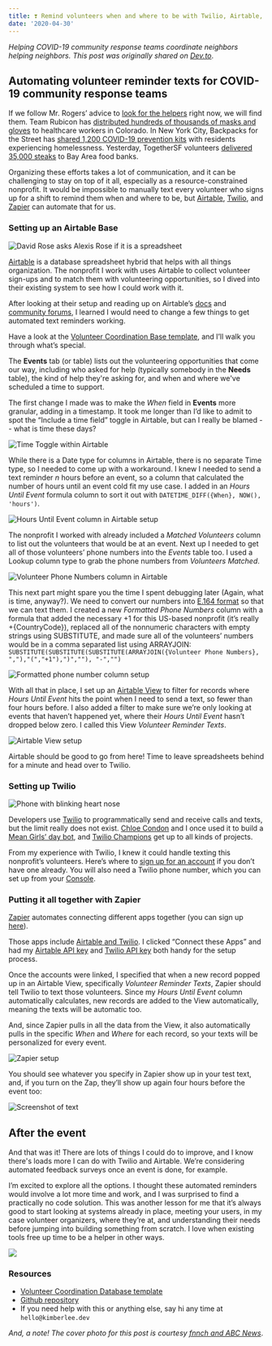 ```yaml
---
title: ❣️ Remind volunteers when and where to be with Twilio, Airtable, and Zapier 
date: '2020-04-30'
---
```

_Helping COVID-19 community response teams coordinate neighbors helping neighbors. This post was originally shared on [Dev.to](https://dev.to/kimberleejohnson/remind-volunteers-when-and-where-to-be-with-twilio-airtable-and-zapier-34a3)_. 

## Automating volunteer reminder texts for COVID-19 community response teams 

If we follow Mr. Rogers’ advice to [look for the helpers](https://www.youtube.com/watch?v=-LGHtc_D328) right now, we will find them. Team Rubicon has [distributed hundreds of thousands of masks and gloves](https://twitter.com/TeamRubicon/status/1255534812212817920) to healthcare workers in Colorado. In New York City, Backpacks for the Street has [shared 1,200 COVID-19 prevention kits](https://www.goodmorningamerica.com/living/story/group-handing-backpacks-full-supplies-nycs-homeless-combat-70330087) with residents experiencing homelessness. Yesterday, TogetherSF volunteers [delivered 35,000 steaks](https://www.sfchronicle.com/bayarea/article/Bay-Area-food-banks-have-a-surprise-for-15230171.php) to Bay Area food banks.

Organizing these efforts takes a lot of communication, and it can be challenging to stay on top of it all, especially as a resource-constrained nonprofit. It would be impossible to manually text every volunteer who signs up for a shift to remind them when and where to be, but [Airtable](https://airtable.com), [Twilio](https://twilio.com/), and [Zapier](https://zapier.com/) can automate that for us. 

### Setting up an Airtable Base 

![David Rose asks Alexis Rose if it is a spreadsheet](https://media.giphy.com/media/l0ExoJBGYUelaOiME/giphy.gif)

[Airtable](https://airtable.com) is a database spreadsheet hybrid that helps with all things organization. The nonprofit I work with uses Airtable to collect volunteer sign-ups and to match them with volunteering opportunities, so I dived into their existing system to see how I could work with it. 

After looking at their setup and reading up on Airtable’s [docs](https://airtable.com/api) and [community forums](https://community.airtable.com/), I learned I would need to change a few things to get automated text reminders working. 

Have a look at the [Volunteer Coordination Base template](https://airtable.com/invite/l?inviteId=inv9JYUH1AMIDWkt1&inviteToken=142155a70ea25d910a65c301ad1288769800d97a8920f44d54d1bf63d0e051ba), and I’ll walk you through what’s special. 

The **Events** tab (or table) lists out the volunteering opportunities that come our way, including who asked for help (typically somebody in the **Needs** table), the kind of help they're asking for, and when and where we've scheduled a time to support.

The first change I made was to make the _When_ field in **Events** more granular, adding in a timestamp. It took me longer than I’d like to admit to spot the “Include a time field” toggle in Airtable, but can I really be blamed -- what is time these days? 

![Time Toggle within Airtable](https://dev-to-uploads.s3.amazonaws.com/i/mbtnunnuymb81vfs8mbx.png)

While there is a Date type for columns in Airtable, there is no separate Time type, so I needed to come up with a workaround. I knew I needed to send a text reminder _n_ hours before an event, so a column that calculated the number of hours until an event cold fit my use case. I added in an _Hours Until Event_ formula column to sort it out with `DATETIME_DIFF({When}, NOW(), 'hours')`. 

![Hours Until Event column in Airtable setup](https://dev-to-uploads.s3.amazonaws.com/i/d07nohbwqnraux6hj4dk.png)

The nonprofit I worked with already included a _Matched Volunteers_ column to list out the volunteers that would be at an event. Next up I needed to get all of those volunteers’ phone numbers into the *Events* table too. I used a Lookup column type to grab the phone numbers from _Volunteers Matched_. 

![Volunteer Phone Numbers column in Airtable](https://dev-to-uploads.s3.amazonaws.com/i/u871lee2d0471f2g3vcu.png)

This next part might spare you the time I spent debugging later (Again, what is time, anyway?). We need to convert our numbers into [E.164 format](https://www.twilio.com/docs/glossary/what-e164) so that we can text them. I created a new _Formatted Phone Numbers_ column with a formula that added the necessary +1 for this US-based nonprofit (it’s really +{CountryCode}), replaced all of the nonnumeric characters with empty strings using SUBSTITUTE, and made sure all of the volunteers’ numbers would be in a comma separated list using ARRAYJOIN: `SUBSTITUTE(SUBSTITUTE(SUBSTITUTE(ARRAYJOIN({Volunteer Phone Numbers}, ","),"(","+1"),")",""), "-","")`

![Formatted phone number column setup](https://dev-to-uploads.s3.amazonaws.com/i/jhxqf5ast3vmvhd5k9pq.png)

With all that in place, I set up an [Airtable View](https://support.airtable.com/hc/en-us/articles/202624989-Guide-to-views) to filter for records where _Hours Until Event_ hits the point when I need to send a text, so fewer than four hours before. I also added a filter to make sure we’re only looking at events that haven’t happened yet, where their _Hours Until Event_ hasn’t dropped below zero. I called this View _Volunteer Reminder Texts_.

![Airtable View setup](https://dev-to-uploads.s3.amazonaws.com/i/13jdjwus3bxmgjxwh35z.png)

Airtable should be good to go from here! Time to leave spreadsheets behind for a minute and head over to Twilio. 

### Setting up Twilio

![Phone with blinking heart nose](https://media.giphy.com/media/ff6IT8IzC5hEQ/giphy.gif) 

Developers use [Twilio](www.twilio.com) to programmatically send and receive calls and texts, but the limit really does not exist. [Chloe Condon](https://twitter.com/ChloeCondon) and I once used it to build a [Mean Girls’ day bot](https://dev.to/twilio/trying-to-make-fetch-errr-a-post-request-happen-12ad), and [Twilio Champions](https://www.twilio.com/champions) get up to all kinds of projects.  

From my experience with Twilio, I knew it could handle texting this nonprofit’s volunteers. Here’s where to [sign up for an account](www.twilio.com/referral/avaKmb) if you don’t have one already. You will also need a Twilio phone number, which you can set up from your [Console](https://support.twilio.com/hc/en-us/articles/223135247-How-to-Search-for-and-Buy-a-Twilio-Phone-Number-from-Console). 

### Putting it all together with Zapier 

[Zapier](https://zapier.com/) automates connecting different apps together (you can sign up [here](https://zapier.com/sign-up/)). 

Those apps include [Airtable and Twilio](https://airtable.com/integrations/twilio). I clicked “Connect these Apps” and had my [Airtable API key](https://support.airtable.com/hc/en-us/articles/219046777-How-do-I-get-my-API-key-) and [Twilio API key](https://www.twilio.com/docs/iam/keys/api-key) both handy for the setup process.

Once the accounts were linked, I specified that when a new record popped up in an Airtable View, specifically  _Volunteer Reminder Texts_, Zapier should tell Twilio to text those volunteers. Since my _Hours Until Event_ column automatically calculates, new records are added to the View automatically, meaning the texts will be automatic too. 

And, since Zapier pulls in all the data from the View, it also automatically pulls in the specific _When_ and _Where_ for each record, so your texts will be personalized for every event. 

![Zapier setup](https://dev-to-uploads.s3.amazonaws.com/i/qwyruoibqy3htww6wfaa.png)

You should see whatever you specify in Zapier show up in your test text, and, if you turn on the Zap, they’ll show up again four hours before the event too: 

![Screenshot of text](https://dev-to-uploads.s3.amazonaws.com/i/5rlg74b5a14g10k3lrdg.PNG)

## After the event

And that was it! There are lots of things I could do to improve, and I know there's loads more I can do with Twilio and Airtable. We’re considering automated feedback surveys once an event is done, for example. 

I’m excited to explore all the options. I thought these automated reminders would involve a lot more time and work, and I was surprised to find a practically no code solution. This was another lesson for me that it’s always good to start looking at systems already in place, meeting your users, in my case volunteer organizers, where they’re at, and understanding their needs before jumping into building something from scratch. I love when existing tools free up time to be a helper in other ways. 

![](https://media.giphy.com/media/33Gr5O88PgslOninGo/giphy.gif)

### Resources 
* [Volunteer Coordination Database template](https://airtable.com/invite/l?inviteId=inv9JYUH1AMIDWkt1&inviteToken=142155a70ea25d910a65c301ad1288769800d97a8920f44d54d1bf63d0e051ba)
* [Github repository](https://github.com/kimberleejohnson/volunteer-coordination/blob/master/README.md)
* If you need help with this or anything else, say hi any time at `hello@kimberlee.dev` 

_And, a note! The cover photo for this post is courtesy [fnnch and ABC News](https://abc7news.com/coronavirus-san-francisco-update-sf-art-fnnch/6096628/)_.

